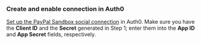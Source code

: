 ### Create and enable connection in Auth0
[Set up the PayPal Sandbox social connection](https://auth0.com/docs/dashboard/guides/connections/set-up-connections-social) in Auth0. Make sure you have the **Client ID** and the **Secret** generated in Step 1; enter them into the **App ID** and **App Secret** fields, respectively.
